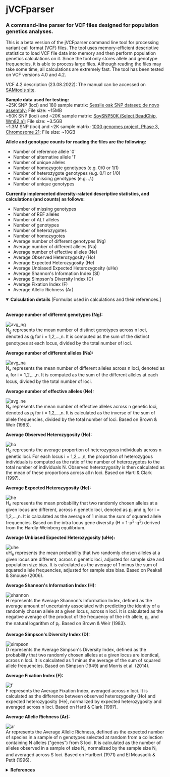 # jVCFparser
### A command-line parser for VCF files designed for population genetics analyses.

This is a beta version of the jVCFparser command line tool for processing variant call format (VCF) files. The tool uses memory-efficient descriptive statistics to load VCF file data into memory and then perform population genetics calculations on it. Since the tool only stores allele and genotype frequencies, it is able to process large files. Although reading the files may take some time, all calculations are extremely fast. The tool has been tested on VCF versions 4.0 and 4.2.

VCF 4.2 description (23.08.2022): The manual can be accessed on [SAMtools site](https://samtools.github.io/hts-specs/VCFv4.2.pdf).

<b>Sample data used for testing:</b><br>
~25K SNP (loci) and 180 sample matrix: [Sessile oak SNP dataset; de novo assembly](https://zenodo.org/record/3908963); File size: ~15MB<br>
~50K SNP (loci) and ~20K sample matrix: [SoySNP50K iSelect BeadChip, Wm82.a1](https://soybase.org/snps/); File size: ~3.5GB<br>
~1.3M SNP (loci) and ~2K sample matrix: [1000 genomes project, Phase 3, Chromosome 21](http://hgdownload.cse.ucsc.edu/gbdb/hg19/1000Genomes/phase3/); File size: ~10GB<br>

<b>Allele and genotype counts for reading the files are the following:</b><br>
- Number of reference allele '0'
- Number of alternative allele '1'
- Number of unique alleles
- Number of homozygote genotypes (e.g. 0/0 or 1/1)
- Number of heterozygote genotypes (e.g. 0/1 or 1/0)
- Number of missing genotypes (e.g. ./.)
- Number of unique genotypes

<b>Currently implemented diversity-ralated descriptive statistics, and calculations (and counts) as follows:</b><br>
- Number of missing genotypes
- Number of REF alleles
- Number of ALT alleles
- Number of genotypes
- Number of heterozygotes
- Number of homozygotes
- Average number of different genotypes (Ng)
- Average number of different alleles (Na)
- Average number of effective alleles (Ne)
- Average Observed Heterozygosity (Ho)
- Average Expected Heterozygosity (He)
- Average Unbiased Expected Heterozygosity (uHe)
- Average Shannon's Information Index (SI)
- Average Simpson's Diversity Index (D)
- Average Fixation Index (F)
- Average Allelic Richness (Ar)

<details open>
<summary><b>Calculation details</b> [Formulas used in calculations and their references.]</summary><br>

<b>Average number of different genotypes (Ng):</b>

![avg_ng](https://user-images.githubusercontent.com/104054427/226822434-6e95eb46-cad5-439d-93c3-812ac513f748.png)<br>
N<sub>g</sub> represents the mean number of distinct genotypes across n loci, denoted as g<sub>i</sub> for i = 1,2,...,n. It is computed as the sum of the distinct genotypes at each locus, divided by the total number of loci.<br>

<b>Average number of different alleles (Na):</b>

![avg_na](https://user-images.githubusercontent.com/104054427/226824848-e233419e-a937-470f-a109-bcb61ebb7e9d.png)<br>
N<sub>a</sub> represents the mean number of different alleles across n loci, denoted as a<sub>i</sub> for i = 1,2,...,n. It is computed as the sum of the different alleles at each locus, divided by the total number of loci.<br>

<b>Average number of effective alleles (Ne):</b>

![avg_ne](https://user-images.githubusercontent.com/104054427/226825215-6d3458bb-a2ee-42af-a5c7-d59f426bb27c.png)<br>
N<sub>e</sub> represents the mean number of effective alleles across n genetic loci, denoted as p<sub>i</sub> for i = 1,2,...,n. It is calculated as the inverse of the sum of allele frequencies, divided by the total number of loci. Based on Brown & Weir (1983).<br>

<b>Average Observed Heterozygosity (Ho):</b>

![ho](https://user-images.githubusercontent.com/104054427/226826154-0d24f49c-cd02-4cca-9b80-7beb7b653f2a.png)<br>
H<sub>o</sub> represents the average proportion of heterozygous individuals across n genetic loci. For each locus i = 1,2,...,n, the proportion of heterozygous individuals is computed as the ratio of the number of heterozygotes to the total number of individuals N. Observed heterozygosity is then calculated as the mean of these proportions across all n loci. Based on Hartl & Clark (1997).<br>

<b>Average Expected Heterozygosity (He):</b>

![he](https://user-images.githubusercontent.com/104054427/226826977-b14e2c88-7a60-4c4b-9758-f5d2c284d443.png)<br>
H<sub>e</sub> represents the mean probability that two randomly chosen alleles at a given locus are different, across n genetic loci, denoted as p<sub>i</sub> and q<sub>i</sub> for i = 1,2,...,n. It is calculated as the average of 1 minus the sum of squared allele frequencies. Based on the intra locus gene diversity (H = 1-p<sup>2</sup>-q<sup>2</sup>) derived from the Hardly-Weinberg equilibrium.<br>

<b>Average Unbiased Expected Heterozygosity (uHe):</b>

![uhe](https://user-images.githubusercontent.com/104054427/226839861-b24fbf41-ff12-4b50-aad7-bb5569a9e186.png)<br>
uH<sub>e</sub> represents the mean probability that two randomly chosen alleles at a given locus are different, across n genetic loci, adjusted for sample size and population size bias. It is calculated as the average of 1 minus the sum of squared allele frequencies, adjusted for sample size bias. Based on Peakall & Smouse (2006).<br>

<b>Average Shannon's Information Index (H):</b>

![shannon](https://user-images.githubusercontent.com/104054427/226840623-6fb903e9-9fc4-4596-b692-ee5324240b1c.png)<br>
H represents the Average Shannon's Information Index, defined as the average amount of uncertainty associated with predicting the identity of a randomly chosen allele at a given locus, across n loci. It is calculated as the negative average of the product of the frequency of the i-th allele, p<sub>i</sub>, and the natural logarithm of p<sub>i</sub>. Based on Brown & Weir (1983).<br>

<b>Average Simpson's Diversity Index (D):</b>

![simpson](https://user-images.githubusercontent.com/104054427/226841327-a3ba0679-e77e-40f0-b60a-fadd2132e0e3.png)<br>
D represents the Average Simpson's Diversity Index, defined as the probability that two randomly chosen alleles at a given locus are identical, across n loci. It is calculated as 1 minus the average of the sum of squared allele frequencies. Based on Simpson (1949) and Morris et al. (2014).<br>

<b>Average Fixation Index (F):</b>

![f](https://user-images.githubusercontent.com/104054427/226841959-2d27395c-94f9-4fd4-a964-bbd552b5d38c.png)<br>
F represents the Average Fixation Index, averaged across n loci. It is calculated as the difference between observed heterozygosity (Ho) and expected heterozygosity (He), normalized by expected heterozygosity and averaged across n loci. Based on Hartl & Clark (1997).<br>

<b>Average Allelic Richness (Ar):</b>

![ar](https://user-images.githubusercontent.com/104054427/226842779-bcde0246-d58d-4226-9c0e-eea1b6014b5d.png)<br>
Ar represents the Average Allelic Richness, defined as the expected number of species in a sample of n genotypes selected at random from a collection containing N alleles ("genes") from S loci. It is calculated as the number of alleles observed in a sample of size N<sub>i</sub>, normalized by the sample size N<sub>i</sub> and averaged across S loci. Based on Hurlbert (1971) and El Mousadik & Petit (1996).<br>

</details>

<details>
<summary><b>References</b></summary><br>
Brown, A. H., & Weir, B. S. (1983). Measuring genetic variability in plant populations. Isozymes in plant genetics and breeding, part A, 219-239.<br><br>
El Mousadik, A., & Petit, R. J. (1996). High level of genetic differentiation for allelic richness among populations of the argan tree [Argania spinosa (L.) Skeels] endemic to Morocco. Theoretical and applied genetics, 92, 832-839.<br><br>
Hartl, D. L., & Clark, A. G. (1997). Principles of population genetics (Vol. 116). Sunderland: Sinauer associates.<br><br>
Hurlbert, S. H. (1971). The nonconcept of species diversity: a critique and alternative parameters. Ecology, 52(4), 577-586.<br><br>
Morris, E. K., Caruso, T., Buscot, F., Fischer, M., Hancock, C., Maier, T. S., ... & Rillig, M. C. (2014). Choosing and using diversity indices: insights for ecological applications from the German Biodiversity Exploratories. Ecology and evolution, 4(18), 3514-3524.<br><br>
Peakall, R. O. D., and Peter E. Smouse. "GENALEX 6: genetic analysis in Excel. Population genetic software for teaching and research." Molecular ecology notes 6.1 (2006): 288-295.<br><br>
Simpson, E. H. (1949). Measurement of diversity. nature, 163(4148), 688-688.<br><br>

</details>
